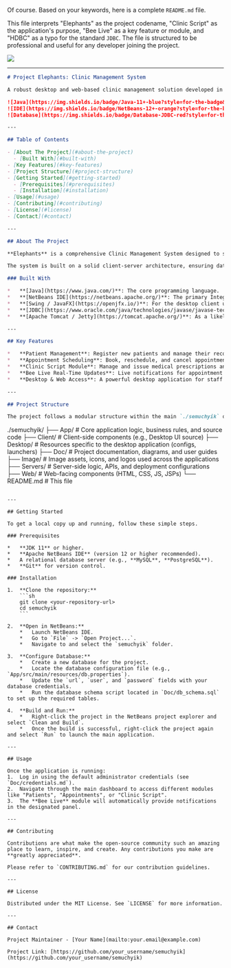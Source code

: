 Of course. Based on your keywords, here is a complete `README.md` file.

This file interprets "Elephants" as the project codename, "Clinic Script" as the application's purpose, "Bee Live" as a key feature or module, and "HDBC" as a typo for the standard `JDBC`. The file is structured to be professional and useful for any developer joining the project.

<img src="./matrix/cec/bin/image/logon.avif">

---

```markdown
# Project Elephants: Clinic Management System

A robust desktop and web-based clinic management solution developed in Java using the NetBeans IDE. This project, codenamed "Elephants", provides a comprehensive suite of tools for managing clinic operations.

![Java](https://img.shields.io/badge/Java-11+-blue?style=for-the-badge&logo=java)
![IDE](https://img.shields.io/badge/NetBeans-12+-orange?style=for-the-badge&logo=apache-netbeans-ide)
![Database](https://img.shields.io/badge/Database-JDBC-red?style=for-the-badge&logo=postgresql)

---

## Table of Contents

- [About The Project](#about-the-project)
  - [Built With](#built-with)
- [Key Features](#key-features)
- [Project Structure](#project-structure)
- [Getting Started](#getting-started)
  - [Prerequisites](#prerequisites)
  - [Installation](#installation)
- [Usage](#usage)
- [Contributing](#contributing)
- [License](#license)
- [Contact](#contact)

---

## About The Project

**Elephants** is a comprehensive Clinic Management System designed to streamline administrative and clinical workflows. It features a rich desktop client for staff and a potential web portal for patient access or reporting.

The system is built on a solid client-server architecture, ensuring data integrity and scalability. A core component of this project is the **Bee Live** module, designed to provide real-time updates for appointments, patient queues, and other critical alerts.

### Built With

*   **[Java](https://www.java.com/)**: The core programming language.
*   **[NetBeans IDE](https://netbeans.apache.org/)**: The primary Integrated Development Environment.
*   **[Swing / JavaFX](https://openjfx.io/)**: For the desktop client user interface.
*   **[JDBC](https://www.oracle.com/java/technologies/javase/javase-tech-database.html)**: For reliable database connectivity.
*   **[Apache Tomcat / Jetty](https://tomcat.apache.org/)**: As a likely servlet container for web components.

---

## Key Features

*   **Patient Management**: Register new patients and manage their records.
*   **Appointment Scheduling**: Book, reschedule, and cancel appointments.
*   **Clinic Script Module**: Manage and issue medical prescriptions and treatment plans.
*   **Bee Live Real-Time Updates**: Live notifications for appointment check-ins and status changes.
*   **Desktop & Web Access**: A powerful desktop application for staff and a web interface for extended functionality.

---

## Project Structure

The project follows a modular structure within the main `./semuchyik` directory to separate concerns and improve maintainability.

```
./semuchyik/
├── App/         # Core application logic, business rules, and source code
├── Client/      # Client-side components (e.g., Desktop UI source)
├── Desktop/     # Resources specific to the desktop application (configs, launchers)
├── Doc/         # Project documentation, diagrams, and user guides
├── Image/       # Image assets, icons, and logos used across the applications
├── Servers/     # Server-side logic, APIs, and deployment configurations
├── Web/         # Web-facing components (HTML, CSS, JS, JSPs)
└── README.md    # This file
```

---

## Getting Started

To get a local copy up and running, follow these simple steps.

### Prerequisites

*   **JDK 11** or higher.
*   **Apache NetBeans IDE** (version 12 or higher recommended).
*   A relational database server (e.g., **MySQL**, **PostgreSQL**).
*   **Git** for version control.

### Installation

1.  **Clone the repository:**
    ```sh
    git clone <your-repository-url>
    cd semuchyik
    ```

2.  **Open in NetBeans:**
    *   Launch NetBeans IDE.
    *   Go to `File` -> `Open Project...`.
    *   Navigate to and select the `semuchyik` folder.

3.  **Configure Database:**
    *   Create a new database for the project.
    *   Locate the database configuration file (e.g., `App/src/main/resources/db.properties`).
    *   Update the `url`, `user`, and `password` fields with your database credentials.
    *   Run the database schema script located in `Doc/db_schema.sql` to set up the required tables.

4.  **Build and Run:**
    *   Right-click the project in the NetBeans project explorer and select `Clean and Build`.
    *   Once the build is successful, right-click the project again and select `Run` to launch the main application.

---

## Usage

Once the application is running:
1.  Log in using the default administrator credentials (see `Doc/credentials.md`).
2.  Navigate through the main dashboard to access different modules like "Patients", "Appointments", or "Clinic Script".
3.  The **Bee Live** module will automatically provide notifications in the designated panel.

---

## Contributing

Contributions are what make the open-source community such an amazing place to learn, inspire, and create. Any contributions you make are **greatly appreciated**.

Please refer to `CONTRIBUTING.md` for our contribution guidelines.

---

## License

Distributed under the MIT License. See `LICENSE` for more information.

---

## Contact

Project Maintainer - [Your Name](mailto:your.email@example.com)

Project Link: [https://github.com/your_username/semuchyik](https://github.com/your_username/semuchyik)
```
